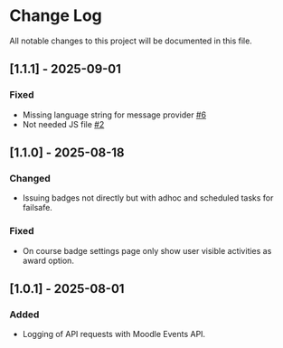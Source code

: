# Change Log

All notable changes to this project will be documented in this file.

## [1.1.1] - 2025-09-01

### Fixed

- Missing language string for message provider [#6](https://github.com/mycelia-gGmbH/moodle-local_openeducationbadges/issues/6)
- Not needed JS file [#2](https://github.com/mycelia-gGmbH/moodle-local_openeducationbadges/issues/2)

## [1.1.0] - 2025-08-18

### Changed

- Issuing badges not directly but with adhoc and scheduled tasks for failsafe.

### Fixed

- On course badge settings page only show user visible activities as award option.

## [1.0.1] - 2025-08-01

### Added

- Logging of API requests with Moodle Events API.
